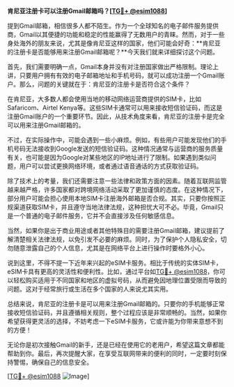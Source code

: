 **肯尼亚注册卡可以注册Gmail邮箱吗？[[TG💪+ @esim1088](https://t.me/s/esim1088)]**

提到Gmail邮箱，相信很多人都不陌生。作为一个全球知名的电子邮件服务提供商，Gmail以其便捷的功能和稳定的性能赢得了无数用户的青睐。然而，对于一些身处海外的朋友来说，尤其是像肯尼亚这样的国家，他们可能会好奇：**肯尼亚的注册卡是否能够用来注册Gmail邮箱呢？**今天我们就来详细探讨这个问题。

首先，我们需要明确一点，Gmail本身并没有对注册国家做出严格限制。理论上讲，只要用户拥有有效的电子邮箱地址和手机号码，就可以成功注册一个Gmail账户。那么，问题的关键就在于：肯尼亚的注册卡是否符合这个条件？

在肯尼亚，大多数人都会使用当地的移动网络运营商提供的SIM卡，比如Safaricom、Airtel Kenya等。这些SIM卡通常可以用来接收短信验证码，而这是注册Gmail账户的一个重要环节。因此，从技术角度来看，肯尼亚的注册卡是完全可以用来注册Gmail邮箱的。

不过，在实际操作中，可能会遇到一些小麻烦。例如，有些用户可能发现他们的手机号码无法接收到Google发送的短信验证码。这种情况通常与运营商的服务质量有关，也可能是因为Google对某些地区的IP地址进行了限制。如果遇到类似问题，用户可以尝试更换网络环境，或者通过语音通话的方式获取验证码。

除了技术上的考量，我们还需要注意一些法律和政策方面的因素。随着互联网监管越来越严格，许多国家都对跨境网络活动采取了更加谨慎的态度。在这种情况下，部分用户可能会担心使用本地SIM卡注册海外邮箱是否合规。其实，只要你按照正规渠道获取SIM卡，并且遵守当地法律法规，这种担忧大可不必。毕竟，Gmail只是一个普通的电子邮件服务，它并不会直接涉及任何敏感信息。

当然，如果你是出于商业用途或者其他特殊目的需要注册Gmail邮箱，建议提前了解清楚相关法律法规，以免引发不必要的麻烦。同时，为了保护个人隐私安全，切勿随意泄露自己的个人信息，尤其是在网络平台上进行操作时要格外小心。

说到这里，不得不提一下近年来兴起的eSIM卡服务。相比于传统的实体SIM卡，eSIM卡具有更高的灵活性和便利性。比如，通过平台如[TG💪+ @esim1088](https://t.me/s/esim1088)，你可以轻松购买适用于不同国家和地区的虚拟号码，从而避免因地理位置受限而导致的问题。这对于经常旅行或生活在多个国家的人来说尤其实用。

总结来说，肯尼亚的注册卡是可以用来注册Gmail邮箱的。只要你的手机能够正常接收短信验证码，并且遵循相关规则，整个过程应该是非常顺畅的。当然，如果你希望获得更灵活的选择，不妨考虑一下eSIM卡服务，它或许能为你带来意想不到的方便！

无论你是初次接触Gmail的新手，还是已经在使用它的老用户，希望这篇文章都能帮助到你。最后，再次提醒大家，在享受互联网带来的便利的同时，一定要时刻保持警惕，确保自己的信息安全。

[[TG💪+ @esim1088](https://t.me/s/esim1088) ![Image](https://i.postimg.cc/4NQfJmqS/Snipaste-2025-05-13-00-14-12.png)]